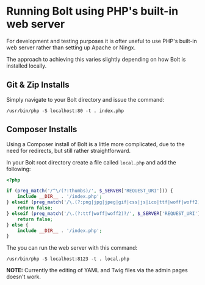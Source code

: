 Running Bolt using PHP's built-in web server
============================================

For development and testing purposes it is ofter useful to use PHP's built-in
web server rather than setting up Apache or Ningx.

The approach to achieving this varies slightly depending on how Bolt is installed
locally.

Git & Zip Installs
------------------

Simply navigate to your Bolt directory and issue the command:

```
/usr/bin/php -S localhost:80 -t . index.php
```

Composer Installs
-----------------

Using a Composer install of Bolt is a little more complicated, due to the need
for redirects, but still rather straightforward.

In your Bolt root directory create a file called `local.php` and add the following:

```php
<?php

if (preg_match('/^\/(?:thumbs)/', $_SERVER['REQUEST_URI'])) {
    include __DIR__ . '/index.php';
} elseif (preg_match('/\.(?:png|jpg|jpeg|gif|css|js|ico|ttf|woff|woff2)$/', $_SERVER['REQUEST_URI'])) {
    return false;
} elseif (preg_match('/\.(?:ttf|woff|woff2)?/', $_SERVER['REQUEST_URI'])) {
    return false;
} else {
    include __DIR__ . '/index.php';
}
```
The you can run the web server with this command:

```
/usr/bin/php -S localhost:8123 -t . local.php
```

**NOTE:** Currently the editing of YAML and Twig files via the admin pages doesn't work.

